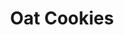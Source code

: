 ---
title: Oat Cookies
metadata:
  course: Treat
  servings: '12'
  title: Oat Cookies
ingredients:
- name: oat milk
  amount: 1 tbsp
- name: maple syrup
  amount: 7 tbsp
- name: melted coconut oil
  amount: 4 tbsp
- name: chocolate chips
  amount: 40 g
- name: oats
  amount: 200 g
- name: protein powder
  amount: 1 heaped tbsp
- name: baking powder
  amount: 1 tsp
- name: cacao powder
  amount: 1 heaped tbsp
cookware:
- name: mixing bowl
- name: lined baking tray
steps:
- description: Preheat the oven to 180C then grab a mixing bowl and mix the oats,
    cacao powder, baking powder and protein powder until they're combined.
- description: Add the maple syrup, oat milk and melted coconut oil and mix until
    well combined.
- description: Finally, add the chocolate chips and mix through.
- description: Scoop out balls of the mixture and place on a lined baking tray.
- description: Bake for 20 minutes, or until slightly golden and leave to cool before
    storing (or eating) them.

---